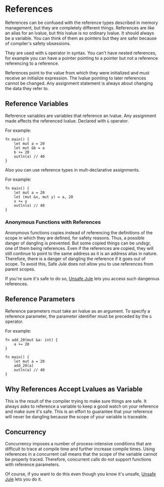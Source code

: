 # References

References can be confused with the reference types described in memory management, but they are completely different things. References are like an alias for an lvalue, but this lvalue is no ordinary lvalue. It should always be a variable. You can think of them as pointers but they are safer because of compiler's safety obsessions.

They are used with `&` operator in syntax. You can't have nested references, for example you can have a pointer pointing to a pointer but not a reference referencing to a reference.

References point to the value from which they were initialized and must receive an initialize expression. The lvalue pointing to later references cannot be changed. Any assignment statement is always about changing the data they refer to.

## Reference Variables

Reference variables are variables that reference an lvalue. Any assignment made affects the referenced lvalue. Declared with `&` operator.

For example:
```jule
fn main() {
    let mut a = 20
    let mut &b = a
    b += 20
    outln(a) // 40
}
```

Also you can use reference types in mult-declarative assignments.

For example:
```jule
fn main() {
    let mut a = 20
    let (mut &x, mut y) = a, 20
    x += y
    outln(a) // 40
}
```

### Anonymous Functions with References

Anonymous functions copies instead of referencing the definitions of the scope in which they are defined, for safety reasons. Thus, a possible danger of dangling is prevented. But some copied things can be undsgr, one of them being references. Even if the references are copied, they will still continue to point to the same address as it is an address alias in nature. Therefore, there is a danger of dangling the reference if it goes out of scope. To avoid this, Safe Jule does not allow you to use references from parent scopes.

If you're sure it's safe to do so, [Unsafe Jule](/unsafe-jule/) lets you access such dangerous references.

## Reference Parameters

Reference parameters must take an lvalue as an argument. To specify a reference parameter, the parameter identifier must be preceded by the `&` operator.

For example:
```jule
fn add_20(mut &a: int) {
    a += 20
}

fn main() {
    let mut a = 20
    add_20(a)
    outln(a) // 40
}
```

## Why References Accept Lvalues as Variable

This is the result of the compiler trying to make sure things are safe. It always asks to reference a variable to keep a good watch on your reference and make sure it's safe. This is an effort to guarantee that your reference will never be dangling because the scope of your variable is traceable.

## Concurrency

Concurrency imposes a number of process-intensive conditions that are difficult to trace at compile time and further increase compile times. Using references in a concurrent call means that the scope of the variable cannot be properly traced. Therefore, concurrent calls do not support functions with reference parameters.

Of course, if you want to do this even though you know it's unsafe, [Unsafe Jule](/unsafe-jule/) lets you do it.
